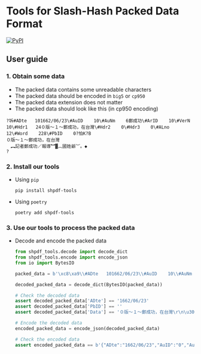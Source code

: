 # Tools for Slash-Hash Packed Data Format

[![PyPI](https://img.shields.io/pypi/pyversions/shpdf-tools?style=for-the-badge&logo=pypi&logoColor=white)](https://pypi.org/project/shpdf-tools/)

## User guide

### 1. Obtain some data

- The packed data contains some unreadable characters
- The packed data should be encoded in `big5` or `cp950`
- The packed data extension does not matter
- The packed data should look like this (in cp950 encoding)

```plaintext
?坼#ADte   101662/06/23\#AuID    10\#AuNm    6鄭成功\#ArID    10\#VerN    10\#Hdr1   24０版～１～鄭成功，在台灣\#Hdr2    0\#Hdr3    0\#ALno    12\#Word    228\#PbID    0?怕K?B
０版～１～鄭成功，在台灣
　︻記者鄭成功／報導︼▓︵國姓爺︶。◆
?
```

### 2. Install our tools

- Using `pip`

  ```shell
  pip install shpdf-tools
  ```

- Using `poetry`

  ```shell
  poetry add shpdf-tools
  ```

### 3. Use our tools to process the packed data

- Decode and encode the packed data

  ```python
  from shpdf_tools.decode import decode_dict
  from shpdf_tools.encode import encode_json
  from io import BytesIO

  packed_data = b'\xc8\xa9\\#ADte   101662/06/23\\#AuID    10\\#AuNm    6\xbeG\xa6\xa8\xa5\\\\#ArID    10\\#VerN    10\\#Hdr1   24\xa2\xaf\xaa\xa9\xa1\xe3\xa2\xb0\xa1\xe3\xbeG\xa6\xa8\xa5\\\xa1A\xa6b\xa5x\xc6W\\#Hdr2    0\\#Hdr3    0\\#ALno    12\\#Word    228\\#PbID    0\xc8\xa9\xc8K\xc8B\r\n\xa2\xaf\xaa\xa9\xa1\xe3\xa2\xb0\xa1\xe3\xbeG\xa6\xa8\xa5\\\xa1A\xa6b\xa5x\xc6W\r\n\xa1@\xa1k\xb0O\xaa\xcc\xbeG\xa6\xa8\xa5\\\xa1\xfe\xb3\xf8\xbe\xc9\xa1l\xf9\xfe\xa1_\xb0\xea\xa9m\xb7\xdd\xa1`\xa1C\xa1\xbb\r\n\x00'

  decoded_packed_data = decode_dict(BytesIO(packed_data))

  # Check the decoded data
  assert decoded_packed_data['ADte'] == '1662/06/23'
  assert decoded_packed_data['PbID'] == ''
  assert decoded_packed_data['Data'] == '０版～１～鄭成功，在台灣\r\n\u3000︻記者鄭成功／報導︼▓︵國姓爺︶。◆\r\n'

  # Encode the decoded data
  encoded_packed_data = encode_json(decoded_packed_data)

  # Check the encoded data
  assert encoded_packed_data == b'{"ADte":"1662/06/23","AuID":"0","AuNm":"\xe9\x84\xad\xe6\x88\x90\xe5\x8a\x9f","ArID":"0","VerN":"0","Hdr1":"\xef\xbc\x90\xe7\x89\x88\xef\xbd\x9e\xef\xbc\x91\xef\xbd\x9e\xe9\x84\xad\xe6\x88\x90\xe5\x8a\x9f\xef\xbc\x8c\xe5\x9c\xa8\xe5\x8f\xb0\xe7\x81\xa3","Hdr2":"","Hdr3":"","ALno":"2","Word":"28","PbID":"","Data":"\xef\xbc\x90\xe7\x89\x88\xef\xbd\x9e\xef\xbc\x91\xef\xbd\x9e\xe9\x84\xad\xe6\x88\x90\xe5\x8a\x9f\xef\xbc\x8c\xe5\x9c\xa8\xe5\x8f\xb0\xe7\x81\xa3\\r\\n\xe3\x80\x80\xef\xb8\xbb\xe8\xa8\x98\xe8\x80\x85\xe9\x84\xad\xe6\x88\x90\xe5\x8a\x9f\xef\xbc\x8f\xe5\xa0\xb1\xe5\xb0\x8e\xef\xb8\xbc\xe2\x96\x93\xef\xb8\xb5\xe5\x9c\x8b\xe5\xa7\x93\xe7\x88\xba\xef\xb8\xb6\xe3\x80\x82\xe2\x97\x86\\r\\n"}'
  ```
